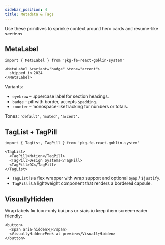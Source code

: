 ```yaml
---
sidebar_position: 4
title: Metadata & Tags
---
```


Use these primitives to sprinkle context around hero cards and resume-like sections.

## MetaLabel

```tsx
import { MetaLabel } from 'pkg-fe-react-goblin-system'

<MetaLabel $variant="badge" $tone="accent">
  shipped in 2024
</MetaLabel>
```

Variants:

- `eyebrow` – uppercase label for section headings.
- `badge` – pill with border, accepts `$padding`.
- `counter` – monospace-like tracking for numbers or totals.

Tones: `'default'`, `'muted'`, `'accent'`.

## TagList + TagPill

```tsx
import { TagList, TagPill } from 'pkg-fe-react-goblin-system'

<TagList>
  <TagPill>Motion</TagPill>
  <TagPill>Design Systems</TagPill>
  <TagPill>DX</TagPill>
</TagList>
```

- `TagList` is a flex wrapper with wrap support and optional `$gap` / `$justify`.
- `TagPill` is a lightweight component that renders a bordered capsule.

## VisuallyHidden

Wrap labels for icon-only buttons or stats to keep them screen-reader friendly:

```tsx
<button>
  <span aria-hidden>👀</span>
  <VisuallyHidden>Peek at preview</VisuallyHidden>
</button>
```
